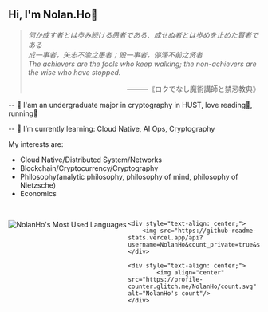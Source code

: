 ## Hi, I'm Nolan.Ho👋

> <p align="left"><em>
>     何か成す者とは歩み続ける愚者である、成せぬ者とは歩めを止めた賢者である
>     <br>
>     成一事者，矢志不渝之愚者；毁一事者，停滞不前之贤者
>     <br>
>     The achievers are the fools who keep walking; the non-achievers are the wise who have stopped.
> </em></p>
> <p align="right">
>     &mdash;&mdash;&mdash;《ロクでなし魔術講師と禁忌教典》
> </p>

-- 🔭 I'am an undergraduate major in cryptography in HUST, love reading📕, running🏃‍

-- 🌱 I’m currently learning: Cloud Native, AI Ops, Cryptography


  My interests are:
- Cloud Native/Distributed System/Networks
- Blockchain/Cryptocurrency/Cryptography
- Philosophy(analytic philosophy, philosophy of mind, philosophy of Nietzsche)
- Economics

<br/>

<div>
    <div>
        <img align="left" src="https://github-readme-stats.vercel.app/api/top-langs?username=NolanHo&show_icons=true&count_private=true&theme=onedark" alt="NolanHo's Most Used Languages" />
    </div>
    
    <div style="text-align: center;">
        <img src="https://github-readme-stats.vercel.app/api?username=NolanHo&count_private=true&show_icons=true&hide_border=true&theme=onedark"/>  
    </div>
    
    <div style="text-align: center;">
            <img align="center" src="https://profile-counter.glitch.me/NolanHo/count.svg" alt="NolanHo's count"/>
    </div>
</div>

<div align="center">

